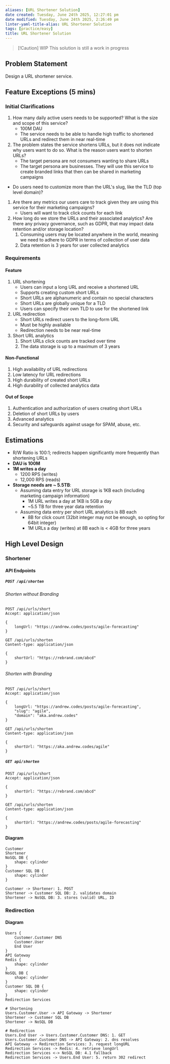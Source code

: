 ```yaml
---
aliases: [URL Shortener Solution]
date created: Tuesday, June 24th 2025, 12:27:01 pm
date modified: Tuesday, June 24th 2025, 2:26:49 pm
linter-yaml-title-alias: URL Shortener Solution
tags: [practice/easy]
title: URL Shortener Solution
---
```


> [!Caution] WIP
> This solution is still a work in progress

## Problem Statement

Design a URL shortener service.

## Feature Exceptions (5 mins)

### Initial Clarifications

1. How many daily active users needs to be supported? What is the size and scope of this service?
	 - 100M DAU
	 - The service needs to be able to handle high traffic to shortened URLs and redirect them in near real-time
2. The problem states the service shortens URLs, but it does not indicate why users want to do so. What is the reason users want to shorten URLs?
	- The target persona are not consumers wanting to share URLs
	- The target persona are businesses. They will use this service to create branded links that then can be shared in marketing campaigns
- Do users need to customize more than the URL's slug, like the TLD (top level domain)?
1. Are there any metrics our users care to track given they are using this service for their marketing campaigns?
	- Users will want to track click counts for each link
2. How long do we store the URLs and their associated analytics? Are there any privacy governance, such as GDPR, that may impact data retention and/or storage location?
	1. Consuming users may be located anywhere in the world, meaning we need to adhere to GDPR in terms of collection of user data
	2. Data retention is 3 years for user collected analytics

### Requirements

#### Feature

1. URL shortening
	- Users can input a long URL and receive a shortened URL
	- Supports creating custom short URLs
	- Short URLs are alphanumeric and contain no special characters
	- Short URLs are globally unique for a TLD
	- Users can specify their own TLD to use for the shortened link
2. URL redirection
	- Short URLs redirect users to the long-form URL
	- Must be highly available
	- Redirection needs to be near real-time
3. Short URL analytics
	1. Short URLs click counts are tracked over time
	2. The data storage is up to a maximum of 3 years

#### Non-Functional

1. High availability of URL redirections
2. Low latency for URL redirections
3. High durability of created short URLs
4. High durability of collected analytics data

#### Out of Scope

1. Authentication and authorization of users creating short URLs
2. Deletion of short URLs by users
3. Advanced analytics
4. Security and safeguards against usage for SPAM, abuse, etc.

## Estimations

- R/W Ratio is 100:1; redirects happen significantly more frequently than shortening URLs
- **DAU is 100M**
- **1M writes a day**
	- 1200 RPS (writes)
	- 12,000 RPS (reads)
- **Storage needs are ~ 5.5TB**:
	- Assuming data entry for URL storage is 1KB each (including marketing campaign information)
		- 1M URL writes a day at 1KB is 5GB a day
		- ~5.5 TB for three year data retention
	- Assuming data entry per short URL analytics is 8B each
		- 8B for click count (32bit integer may not be enough, so opting for 64bit integer)
		- 1M URLs a day (writes) at 8B each is < 4GB for three years

## High Level Design

### Shortener

#### API Endpoints

##### `POST /api/shorten`

###### Shorten without Branding

```http
POST /api/urls/short
Accept: application/json

{
	longUrl: "https://andrew.codes/posts/agile-forecasting"
}
```

```http
GET /api/urls/shorten
Content-type: application/json

{
	shortUrl: "https://rebrand.com/abcd"
}
```

###### Shorten with Branding

```http
POST /api/urls/short
Accept: application/json

{
	longUrl: "https://andrew.codes/posts/agile-forecasting",
	"slug": "agile",
	"domain": "aka.andrew.codes"
}
```

```http
GET /api/urls/shorten
Content-type: application/json

{
	shortUrl: "https://aka.andrew.codes/agile"
}
```

##### `GET api/shorten`

```http
POST /api/urls/short
Accept: application/json

{
	shortUrl: "https://rebrand.com/abcd"
}
```

```http
GET /api/urls/shorten
Content-type: application/json

{
	shortUrl: "https://andrew.codes/posts/agile-forecasting"
}
```

#### Diagram

```d2
Customer
Shortener
NoSQL DB {
	shape: cylinder
}
Customer SQL DB {
	shape: cylinder
}

Customer -> Shortener: 1. POST
Shortener -> Customer SQL DB: 2. validates domain
Shortener -> NoSQL DB: 3. stores (valid) URL, ID
```

### Redirection

#### Diagram

```d2
Users {
	Customer.Customer DNS
	Customer.User
	End User
}
API Gateway
Redis {
	shape: cylinder
}
NoSQL DB {
	shape: cylinder
}
Customer SQL DB {
	shape: cylinder
}
Redirection Services

# Shortening
Users.Customer.User -> API Gateway -> Shortener
Shortener -> Customer SQL DB
Shortener -> NoSQL DB

# Redirection
Users.End User -> Users.Customer.Customer DNS: 1. GET
Users.Customer.Customer DNS -> API Gateway: 2. dns resolves
API Gateway -> Redirection Services: 3. request longURL
Redirection Services -> Redis: 4. retrieve longUrl
Redirection Services <-> NoSQL DB: 4.1 fallback
Redirection Services -> Users.End User: 5. return 302 redirect
```

